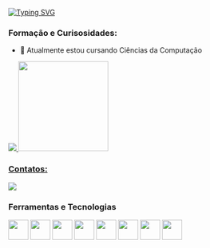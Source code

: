 [![Typing SVG](https://readme-typing-svg.herokuapp.com/?color=5f22e3&size=35&center=true&vCenter=true&width=1000&lines=Fala+Dev,+Aureliano+aqui!+:%29)](https://git.io/typing-svg)

### Formação e Curisosidades:
- 🔭 Atualmente estou cursando Ciências da Computação

<a href="https://github.com/Aureli-O">
<img   src="https://github-readme-stats.vercel.app/api?username=Aureli-O&show_icons=true&theme=dracula&include_all_commits=true&count_public=true"/>
<img height="180em" src="https://github-readme-stats.vercel.app/api/top-langs/?username=Aureli-O&layout=compact&langs_count=7&theme=dracula"/>

### Contatos:
<a href = "mailto:aurelianoclaudio29@gamil.com"><img src="https://img.shields.io/badge/Gmail-D14836?style=for-the-badge&logo=gmail&logoColor=white" target="_blank"></a>

### Ferramentas e Tecnologias
<img src="https://cdn.jsdelivr.net/gh/devicons/devicon/icons/git/git-original.svg" width="40" height="40"/>
<img src="https://cdn.jsdelivr.net/gh/devicons/devicon/icons/visualstudio/visualstudio-plain.svg" width="40" height="40"/>
<img src="https://cdn.jsdelivr.net/gh/devicons/devicon/icons/figma/figma-original.svg" width="40" height="40"/>
<img src="https://cdn.jsdelivr.net/gh/devicons/devicon/icons/javascript/javascript-original.svg" width="40" height="40" />
<img src="https://cdn.jsdelivr.net/gh/devicons/devicon/icons/html5/html5-original.svg" width="40" height="40"/>
<img src="https://cdn.jsdelivr.net/gh/devicons/devicon/icons/css3/css3-original.svg" width="40" height="40"/>
<img src="https://cdn.jsdelivr.net/gh/devicons/devicon/icons/flutter/flutter-original.svg" width="40" height="40"/>
<img src="https://cdn.jsdelivr.net/gh/devicons/devicon/icons/dart/dart-original.svg" width="40" height="40"/>
